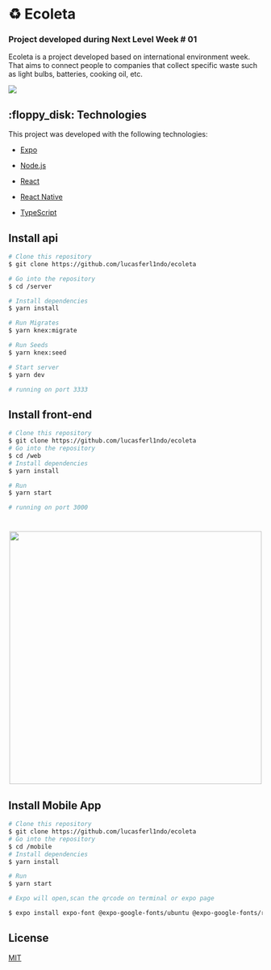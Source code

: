 

# :recycle: Ecoleta 


### Project developed during Next Level Week # 01
Ecoleta is a project developed based on international environment week.
That aims to connect people to companies that collect specific waste such as light bulbs, batteries, cooking oil, etc.

<img src="https://user-images.githubusercontent.com/38081852/83580830-6f63e200-a513-11ea-9a27-0a109ec1e4d0.png" style="max-width:100%;">


<h2>:floppy_disk:
 Technologies </h2>

This project was developed with the following technologies:

- [Expo](https://pages.github.com/)

- [Node.js](https://nodejs.org/en/)

- [React](https://reactjs.org/)

- [React Native](https://reactnative.dev/)

- [TypeScript](https://www.typescriptlang.org/)

## Install api

```bash
# Clone this repository
$ git clone https://github.com/lucasferl1ndo/ecoleta

# Go into the repository
$ cd /server

# Install dependencies
$ yarn install

# Run Migrates
$ yarn knex:migrate

# Run Seeds
$ yarn knex:seed

# Start server
$ yarn dev

# running on port 3333
```



## Install front-end

```bash
# Clone this repository
$ git clone https://github.com/lucasferl1ndo/ecoleta
# Go into the repository
$ cd /web
# Install dependencies
$ yarn install

# Run
$ yarn start

# running on port 3000
```

<h1 align="center"> 
<img src="https://user-images.githubusercontent.com/43822467/84197237-fa932980-aa77-11ea-8cb7-ba8b2c75bd56.png" width="500px" style="max-width:100%;">
</h1>


## Install Mobile App

```bash
# Clone this repository
$ git clone https://github.com/lucasferl1ndo/ecoleta
# Go into the repository
$ cd /mobile
# Install dependencies
$ yarn install

# Run
$ yarn start

# Expo will open,scan the qrcode on terminal or expo page

$ expo install expo-font @expo-google-fonts/ubuntu @expo-google-fonts/roboto
```




License
----

[MIT](https://choosealicense.com/licenses/mit/)
